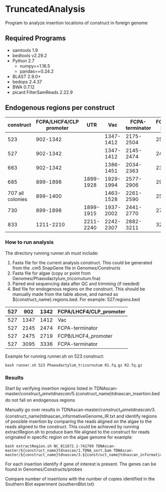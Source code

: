 # TruncatedAnalysis
Program to analyze insertion locations of construct in foreign genome

## Required Programs
* samtools 1.9
* bedtools v2.29.2
* Python 2.7
    * numpy==1.16.5
    * pandas==0.24.2
* BLAST 2.9.0+
* bedops 2.4.37
* BWA 0.7.12
* picard FilterSamReads 2.22.9


## Endogenous regions per construct
| construct        | FCPA/LHCF4/CLP promoter | UTR       | Vac       | FCPA-terminator | FCPB/LHCF4 promoter | UTR       | FCPA-terminator |
|------------------|-------------------------|-----------|-----------|-----------------|---------------------|-----------|-----------------|
| 523              | 902-1342                |           | 1347-1412 | 2175-2504       | 2505-2749           |           | 3125-3366       |
| 527              | 902-1342                |           | 1347-1412 | 2145-2474       | 2475-2719           |           | 3095-3336       |
| 663              | 902-1342                |           | 1386-1451 | 2034-2363       | 2364-2608           |           | 2984-3225       |
| 685              | 899-1898                | 1899-1928 | 1929-1994 | 2577-2906       | 2907-3151           |           | 3527-3768       |
| 707 all colonies | 899-1400                |           | 1463-1528 | 2261-2590       | 2591-2835           |           | 3211-3452       |
| 730              | 899-1898                | 1899-1915 | 1937-2002 | 2441-2770       | 2771-3015           |           | 3391-3632       |
| 833              | 1211-2210               | 2211-2240 | 2242-2307 | 2882-3211       | 3224-4223           | 4224-4253 | 5738-5979       |


### How to run analysis
The directory running runner.sh must include:
1. Fasta file for the current analysis construct. This could be generated from the .cm5 SnapGene file in Genomes/Constructs
2. Fasta file for algae (copy or point from Genomes/Phaeodactylum_tricornutum.fna)
3. Paired end sequencing data after QC and trimming (if needed)
4. Bed file for endogenous regions on the construct. This should be manually made from the table above, and named as ${construct_name}.regions.bed. For example: 527.regions.bed <br />

| 527 | 902  | 1342 | FCPA/LHCF4/CLP_promoter |
|-----|------|------|-------------------------|
| 527 | 1347 | 1412 | Vac                     |
| 527 | 2145 | 2474 | FCPA-terminator         |
| 527 | 2475 | 2719 | FCPB/LHCF4_promoter     |
| 527 | 3095 | 3336 | FCPA-terminator         |

Example for running runner.sh on 523 construct:  <br />
~~~
bash runner.sh 523 Phaeodactylum_tricornutum R1.fq.gz R2.fq.gz
~~~

### Results
Start by verifying insertion regions listed in TDNAscan-master/${construct_name}tdnascan/5.${construct_name}tdnascan_insertion.bed do not fall on endogenous regions

Manually go over results in TDNAscan-master/${construct_name}tdnascan/3.${construct_name}tdnascan_informativeGenome_IR.txt and identify regions of possible insertion by comparing the reads aligned on the algae to the reads aligned to the construct. This could be achieved by running extractRegion.sh to produce bam file aligned to the construct for reads originated in specific region on the algae genome
for example:
~~~
bash extractRegion.sh NC_011672.1-741709 TDNAscan-master/${construct_name}tdnascan/1.TDNA_sort.bam TDNAscan-master/${construct_name}tdnascan/3.${construct_name}tdnascan_informativeGenome_sort.bam
~~~

For each insertion identify if gene of interest is present. The genes can be found in Genomes/Constructs/probes

Compare number of insertions with the number of copies identified in the Southern Blot experiment (southernBlot.txt)
